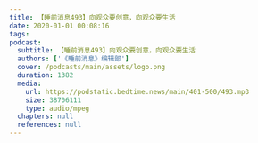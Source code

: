 ```yaml
---
title: 【睡前消息493】向观众要创意，向观众要生活
date: 2020-01-01 00:08:16
tags:
podcast:
  subtitle: 【睡前消息493】向观众要创意，向观众要生活
  authors: ['《睡前消息》编辑部']
  cover: /podcasts/main/assets/logo.png
  duration: 1382
  media:
    url: https://podstatic.bedtime.news/main/401-500/493.mp3
    size: 38706111
    type: audio/mpeg
  chapters: null
  references: null
---
```

